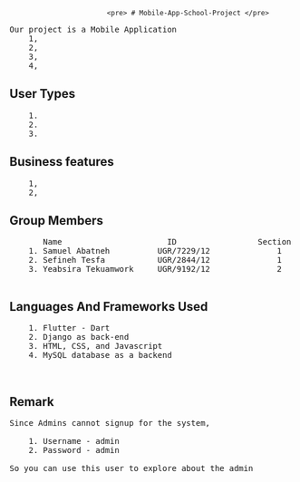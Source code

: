 							<pre> # Mobile-App-School-Project </pre>
<pre>
Our project is a Mobile Application
	1,
	2,
	3,
	4,
</pre>


## User Types

<pre>
	1. 
	2. 
	3. 
</pre>


## Business features

<pre>
	1,
	2,
</pre>
      
## Group Members

<pre>
	   Name                      ID                 Section
	1. Samuel Abatneh          UGR/7229/12              1
	2. Sefineh Tesfa           UGR/2844/12              1
	3. Yeabsira Tekuamwork     UGR/9192/12              2

</pre>
 
## Languages And Frameworks Used

<pre>
	1. Flutter - Dart
	2. Django as back-end
	3. HTML, CSS, and Javascript
	4. MySQL database as a backend
  
  
</pre>


## Remark


<pre>
Since Admins cannot signup for the system,

	1. Username - admin
	2. Password - admin
	
So you can use this user to explore about the admin

</pre>
